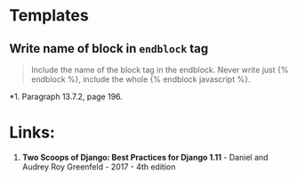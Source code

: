 # Templates

## Write name of block in `endblock` tag

> Include the name of the block tag in the endblock. 
Never write just {% endblock %}, include the whole {% endblock javascript %}.

*1. Paragraph 13.7.2, page 196.

# Links:

1. **Two Scoops of Django: Best Practices for Django 1.11** - Daniel and Audrey Roy Greenfeld - 2017 - 4th edition
